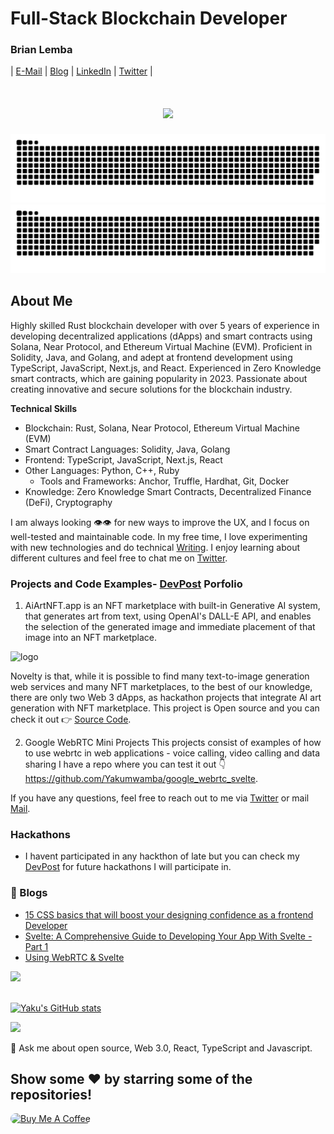 


<p align="center" s>
<h1>Full-Stack Blockchain Developer</h1>
</p>

 ### Brian Lemba

| [E-Mail](brianlemba2@gmail.com) | [Blog](https://dev.to/yaku) | [LinkedIn](https://linkedin.com/in/brianlemba) | [Twitter](https://twitter.com/codewithYaku) |

<h1 align="center">
  <a href="#">
    <img src="https://readme-typing-svg.herokuapp.com/?lines=Hey+😀;nice+to+meet+you+🎉;&center=true&size=30">
  </a>
</h1>




![github contribution grid snake animation](https://raw.githubusercontent.com/platane/platane/output/github-contribution-grid-snake-dark.svg#gh-dark-mode-only)![github contribution grid snake animation](https://raw.githubusercontent.com/platane/platane/output/github-contribution-grid-snake.svg#gh-light-mode-only)

## About Me

Highly skilled Rust blockchain developer with over 5 years of experience in developing decentralized applications (dApps) and smart contracts using Solana, Near Protocol, and Ethereum Virtual Machine (EVM). Proficient in Solidity, Java, and Golang, and adept at frontend development using TypeScript, JavaScript, Next.js, and React. Experienced in Zero Knowledge smart contracts, which are gaining popularity in 2023. Passionate about creating innovative and secure solutions for the blockchain industry.

**Technical Skills**

- Blockchain: Rust, Solana, Near Protocol, Ethereum Virtual Machine (EVM)
- Smart Contract Languages: Solidity, Java, Golang
- Frontend: TypeScript, JavaScript, Next.js, React
- Other Languages: Python, C++, Ruby
    - Tools and Frameworks: Anchor, Truffle, Hardhat, Git, Docker
- Knowledge: Zero Knowledge Smart Contracts, Decentralized Finance (DeFi), Cryptography

I am always looking 👁️👁️ for new ways to improve the UX, and I focus on well-tested and maintainable code. 
In my free time, I love experimenting with new technologies and  do technical [Writing](https://dev.to/yaku). I enjoy learning about   different cultures and feel free to chat me on [Twitter](https://twitter.com/brianlemba). 


### Projects and Code Examples- [DevPost](https://devpost.com/Yakumwamba) Porfolio

1.   AiArtNFT.app is an NFT marketplace with built-in Generative AI system, that generates art from text, using OpenAI's DALL-E API, and enables the      					selection of the generated image and immediate placement of that image into an NFT marketplace.

![logo](https://user-images.githubusercontent.com/72974932/213672932-9773b21e-d028-42a4-bd11-3fc0a61d1df6.png)

  Novelty is that, while it is possible to find many text-to-image generation web services and many NFT marketplaces, to the best of our knowledge, 	there   are only two Web 3 dApps, as hackathon projects that integrate AI art generation with NFT marketplace. This project is Open source and you 	can check it   out 👉 [Source Code](https://github.com/Yakumwamba/xrp-generative-art/).


2. Google WebRTC Mini Projects
    This projects consist of examples of how to use webrtc in web applications - voice calling, video calling and data sharing
    I have a repo where you can test it out 👇
    https://github.com/Yakumwamba/google_webrtc_svelte. 
   
   
  If you have any questions, feel free to reach out to me via  [Twitter](https://twitter.com/brianlemba) or mail  [Mail](https://yakumwamba@gmail.com). 


### Hackathons
- I havent participated in any hackthon of late but you can check my [DevPost](https://devpost.com/Yakumwamba) for future hackathons I will participate in. 
 
### 📕 Blogs

<!-- BLOG-POST-LIST:START -->
  - [15 CSS basics that will boost your designing confidence as a frontend Developer](https://dev.to/yaku/15-css-that-will-boost-your-designing-confidence-as-frontend-developer-1j55)
  - [Svelte: A Comprehensive Guide to Developing Your App With Svelte - Part 1](https://dev.to/yaku/svelte-a-comprehensive-guide-to-developing-your-app-with-svelte-part-1-3iob)
  - [Using WebRTC & Svelte](https://dev.to/yaku/using-webrtc-and-svelte-3pn)
<!-- BLOG-POST-LIST:END -->
 <img src="https://activity-graph.herokuapp.com/graph?username=yakumwamba&theme=dracula&bg_color=00000000&color=22c55e&line=4c8ed9&point=00000000&area=true&hide_border=true"><br><br>

[![Yaku's GitHub stats](https://github-readme-stats.vercel.app/api?theme=radical&username=yakumwamba&count_private=true&show_icons=true&hide_title=true&include_all_commits=true)](https://github.com/anuraghazra/github-readme-stats)
 
 <img src="https://emojis.slackmojis.com/emojis/images/1593555389/9579/blob_excited.gif?1593555389" width="30"/>


💬 Ask me about open source, Web 3.0, React, TypeScript and Javascript.
## Show some ❤️ by starring some of the repositories!



<a href="https://www.buymeacoffee.com/yakumwamba" target="_blank"> 
    <img src="https://cdn.buymeacoffee.com/buttons/v2/default-red.png" alt="Buy Me A Coffee" style="height: 38px;width: 200px; border-radius: 200px;" >
    </a>




